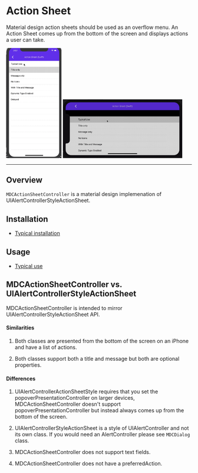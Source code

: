 # Action Sheet

<!-- badges -->

Material design action sheets should be used as an overflow menu. An Action Sheet comes up from the bottom of
the screen and displays actions a user can take.

<img src="assets/actionSheetPortrait.gif" alt="An animation showing a Material Design Action Sheet." width="150"> <img src="assets/actionSheetLandscape.gif" alt="An animation showing a Material Design Action Sheet." width="324">

<!-- design-and-api -->

<!-- toc -->

- - -

## Overview

`MDCActionSheetController` is a material design implemenation of UIAlertControllerStyleActionSheet.

## Installation

- [Typical installation](../../../docs/component-installation.md)

## Usage

- [Typical use](typical-use.md)

## MDCActionSheetController vs. UIAlertControllerStyleActionSheet

MDCActionSheetController is intended to mirror UIAlertControllerStyleActionSheet API.  

#### Similarities
1. Both classes are presented from the bottom of the screen on an iPhone and have a list of actions.

2. Both classes support both a title and message but both are optional properties.

#### Differences
1. UIAlertControllerActionSheetStyle requires that you set the popoverPresentationController on larger devices, 
MDCActionSheetController doesn't support popoverPresentationController but instead always comes up from the 
bottom of the screen.

2. UIAlertControllerStyleActionSheet is a style of UIAlertController and not its own class. If you would need an 
AlertController please see `MDCDialog` class. 

3. MDCActionSheetController does not support text fields.

4. MDCActionSheetController does not have a preferredAction.
